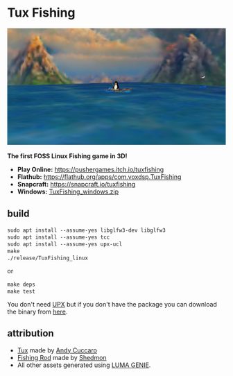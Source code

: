 # Tux Fishing

[![Screenshot of the Tux Fishing game](https://raw.githubusercontent.com/mrbid/TuxFishing/main/screenshot.png)](https://www.youtube.com/watch?v=HMdYRCAhrAs)

**The first FOSS Linux Fishing game in 3D!**

- **Play Online:** https://pushergames.itch.io/tuxfishing
- **Flathub:** https://flathub.org/apps/com.voxdsp.TuxFishing
- **Snapcraft:** https://snapcraft.io/tuxfishing
- **Windows:** [TuxFishing_windows.zip](https://github.com/mrbid/TuxFishing/releases/download/1.0/TuxFishing_windows.zip)

## build
```
sudo apt install --assume-yes libglfw3-dev libglfw3
sudo apt install --assume-yes tcc
sudo apt install --assume-yes upx-ucl
make
./release/TuxFishing_linux
```
or
```
make deps
make test
```
You don't need [UPX](https://upx.github.io/) but if you don't have the package you can download the binary from [here](https://github.com/upx/upx/releases).

## attribution
* [Tux](https://sketchfab.com/3d-models/tux-157de95fa4014050a969a8361a83d366) made by [Andy Cuccaro](https://andycuccaro.gumroad.com/)
* [Fishing Rod](https://sketchfab.com/3d-models/fishing-rod-1ffdece4c1054f44b640ef3a189ada09) made by [Shedmon](https://sketchfab.com/shedmon)
* All other assets generated using [LUMA GENIE](https://lumalabs.ai/genie).
